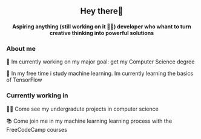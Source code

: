 <h2 align="center"><strong>Hey there🫡</strong></h2>
<h4 align="center">Aspiring anything (still working on it 😶‍🌫️) developer who whant to turn creative thinking into powerful solutions</h4>

<h3>About me</h3>
<p>🔭 Im currently working on my major goal: get my Computer Science degree</p>
<p>🤖 In my free time i study machine learning. Im currently learning the basics of TensorFlow</p>
<p></p>
<h3>Currently working in</h3>
<p>👨‍🎓 Come see my undergradute projects in computer science</p>
<a href="" ></a>
<p>📚 Come join me in my machine learning learning process with the FreeCodeCamp courses</p>
